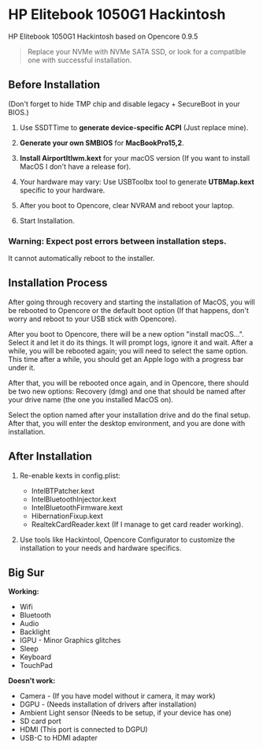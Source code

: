 # HP Elitebook 1050G1 Hackintosh

HP Elitebook 1050G1 Hackintosh based on Opencore 0.9.5

> Replace your NVMe with NVMe SATA SSD, or look for a compatible one with successful installation.

## Before Installation

(Don't forget to hide TMP chip and disable legacy + SecureBoot in your BIOS.)

1. Use SSDTTime to **generate device-specific ACPI** (Just replace mine).

2. **Generate your own SMBIOS** for **MacBookPro15,2**.

3. **Install AirportItlwm.kext** for your macOS version (If you want to install MacOS I don't have a release for).

4. Your hardware may vary: Use USBToolbx tool to generate **UTBMap.kext** specific to your hardware.

5. After you boot to Opencore, clear NVRAM and reboot your laptop.

6. Start Installation.

### Warning: Expect post errors between installation steps.
It cannot automatically reboot to the installer.

## Installation Process

After going through recovery and starting the installation of MacOS, you will be rebooted to Opencore or the default boot option (If that happens, don't worry and reboot to your USB stick with Opencore).

After you boot to Opencore, there will be a new option "install macOS...". Select it and let it do its things. It will prompt logs, ignore it and wait. After a while, you will be rebooted again; you will need to select the same option. This time after a while, you should get an Apple logo with a progress bar under it.

After that, you will be rebooted once again, and in Opencore, there should be two new options: Recovery (dmg) and one that should be named after your drive name (the one you installed MacOS on).

Select the option named after your installation drive and do the final setup. After that, you will enter the desktop environment, and you are done with installation.

## After Installation

1. Re-enable kexts in config.plist:
   - IntelBTPatcher.kext
   - IntelBluetoothInjector.kext
   - IntelBluetoothFirmware.kext
   - HibernationFixup.kext
   - RealtekCardReader.kext (If I manage to get card reader working).

2. Use tools like Hackintool, Opencore Configurator to customize the installation to your needs and hardware specifics.

## Big Sur

**Working:**

- Wifi
- Bluetooth
- Audio
- Backlight
- IGPU - Minor Graphics glitches
- Sleep
- Keyboard
- TouchPad

**Doesn't work:**

- Camera - (If you have model without ir camera, it may work)
- DGPU - (Needs installation of drivers after installation)
- Ambient Light sensor (Needs to be setup, if your device has one)
- SD card port
- HDMI (This port is connected to DGPU)
- USB-C to HDMI adapter
